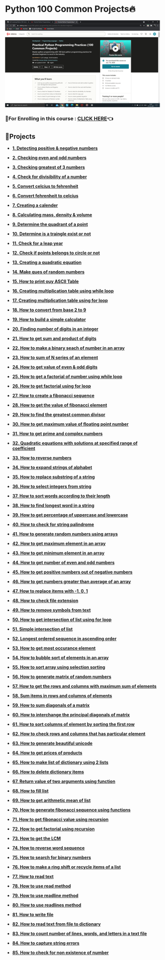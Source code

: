 # Python 100 Common Projects🔥

<img src="https://github.com/kishanrajput23/Self-Learning/blob/main/Python%20100%20Common%20Projects/100%20Common%20Projects.png" alt="">

### 🔸For Enrolling in this course : [CLICK HERE](https://www.udemy.com/course/100-python-programming-best-practices-for-absolute-beginner/)👈

## 📌Projects

- **[1. Detecting positive & negative numbers](https://github.com/kishanrajput23/Self-Learning/blob/main/Python%20100%20Common%20Projects/Projects/1.%20Detecting%20posituve%20%26%20negative%20numbers.py)**

- **[2. Checking even and odd numbers](https://github.com/kishanrajput23/Self-Learning/blob/main/Python%20100%20Common%20Projects/Projects/2.%20Checking%20even%20and%20odd%20numbers.py)**

- **[3. Checking greatest of 3 numbers](https://github.com/kishanrajput23/Self-Learning/blob/main/Python%20100%20Common%20Projects/Projects/3.%20Checking%20greatest%20of%203%20numbers.py)**

- **[4. Check for divisibility of a number](https://github.com/kishanrajput23/Self-Learning/blob/main/Python%20100%20Common%20Projects/Projects/4.%20Check%20for%20divisibility%20of%20a%20number.py)**

- **[5. Convert celcius to fehrenheit](https://github.com/kishanrajput23/Self-Learning/blob/main/Python%20100%20Common%20Projects/Projects/5.%20Convert%20celcius%20to%20fehrenheit.py)**

- **[6. Convert fehrenheit to celcius](https://github.com/kishanrajput23/Self-Learning/blob/main/Python%20100%20Common%20Projects/Projects/6.%20Convert%20fehrenheit%20to%20celcius.py)**

- **[7. Creating a calender](https://github.com/kishanrajput23/Self-Learning/blob/main/Python%20100%20Common%20Projects/Projects/7.%20Creating%20a%20calender.py)**

- **[8. Calculating mass, density & volume](https://github.com/kishanrajput23/Self-Learning/blob/main/Python%20100%20Common%20Projects/Projects/8.%20Calculating%20mass%2C%20density%20%26%20volume.py)**

- **[9. Determine the quadrant of a point](https://github.com/kishanrajput23/Self-Learning/blob/main/Python%20100%20Common%20Projects/Projects/9.%20Determine%20the%20quadrant%20of%20a%20point.py)**

- **[10. Determine is a traingle exist or not](https://github.com/kishanrajput23/Self-Learning/blob/main/Python%20100%20Common%20Projects/Projects/10.%20Determine%20is%20a%20traingle%20exist%20or%20not.py)**

- **[11. Check for a leap year](https://github.com/kishanrajput23/Self-Learning/blob/main/Python%20100%20Common%20Projects/Projects/11.%20Check%20for%20a%20leap%20year.py)**

- **[12. Check if points belongs to circle or not](https://github.com/kishanrajput23/Self-Learning/blob/main/Python%20100%20Common%20Projects/Projects/12.%20Check%20if%20points%20belongs%20to%20circle%20or%20not.py)**

- **[13. Creating a quadratic equation](https://github.com/kishanrajput23/Self-Learning/blob/main/Python%20100%20Common%20Projects/Projects/13.%20Creating%20a%20quadratic%20equation.py)**

- **[14. Make ques of random numbers](https://github.com/kishanrajput23/Self-Learning/blob/main/Python%20100%20Common%20Projects/Projects/14.%20Make%20ques%20of%20random%20numbers.py)**

- **[15. How to print ouy ASCII Table](https://github.com/kishanrajput23/Self-Learning/blob/main/Python%20100%20Common%20Projects/Projects/15.%20How%20to%20print%20ouy%20ASCII%20Table.py)**

- **[16. Creating multiplication table using while loop](https://github.com/kishanrajput23/Self-Learning/blob/main/Python%20100%20Common%20Projects/Projects/16.%20Creating%20multiplication%20table%20using%20while%20loop.py)**

- **[17. Creating multiplication table using for loop](https://github.com/kishanrajput23/Self-Learning/blob/main/Python%20100%20Common%20Projects/Projects/17.%20Creating%20multiplication%20table%20using%20for%20loop.py)**

- **[18. How to convert from base 2 to 9](https://github.com/kishanrajput23/Self-Learning/blob/main/Python%20100%20Common%20Projects/Projects/18.%20How%20to%20convert%20from%20base%202%20to%209.py)**

- **[19. How to build a simple calculator](https://github.com/kishanrajput23/Self-Learning/blob/main/Python%20100%20Common%20Projects/Projects/19.%20How%20to%20build%20a%20simple%20calculator.py)**

- **[20. Finding number of digits in an integer](https://github.com/kishanrajput23/Self-Learning/blob/main/Python%20100%20Common%20Projects/Projects/20.%20Finding%20number%20of%20digits%20in%20an%20integer.py)**

- **[21. How to get sum and product of digits](https://github.com/kishanrajput23/Self-Learning/blob/main/Python%20100%20Common%20Projects/Projects/21.%20How%20to%20get%20sum%20and%20product%20of%20digits.py)**

- **[22. How to make a binary seach of number in an array](https://github.com/kishanrajput23/Self-Learning/blob/main/Python%20100%20Common%20Projects/Projects/22.%20How%20to%20make%20a%20binary%20seach%20of%20number%20in%20an%20array.py)**

- **[23. How to sum of N series of an element](https://github.com/kishanrajput23/Self-Learning/blob/main/Python%20100%20Common%20Projects/Projects/23.%20How%20to%20sum%20of%20N%20series%20of%20an%20element.py)**

- **[24. How to get value of even & odd digits](https://github.com/kishanrajput23/Self-Learning/blob/main/Python%20100%20Common%20Projects/Projects/24.%20How%20to%20get%20value%20of%20even%20%26%20odd%20digits.py)**

- **[25. How to get a factorial of number using while loop](https://github.com/kishanrajput23/Self-Learning/blob/main/Python%20100%20Common%20Projects/Projects/25.%20How%20to%20get%20a%20factorial%20of%20number%20using%20while%20loop.py)**

- **[26. How to get factorial using for loop](https://github.com/kishanrajput23/Self-Learning/blob/main/Python%20100%20Common%20Projects/Projects/26.%20How%20to%20get%20factorial%20using%20for%20loop.py)**

- **[27. How to create a fibonacci sequence](https://github.com/kishanrajput23/Self-Learning/blob/main/Python%20100%20Common%20Projects/Projects/27.%20How%20to%20create%20a%20fibonacci%20sequence.py)**

- **[28. How to get the value of fibonacci element](https://github.com/kishanrajput23/Self-Learning/blob/main/Python%20100%20Common%20Projects/Projects/28.%20How%20to%20get%20the%20value%20of%20fibonacci%20element.py)**

- **[29. How to find the greatest common divisor](https://github.com/kishanrajput23/Self-Learning/blob/main/Python%20100%20Common%20Projects/Projects/29.%20How%20to%20find%20the%20greatest%20common%20divisor.py)**

- **[30. How to get maximum value of floating point number](https://github.com/kishanrajput23/Self-Learning/blob/main/Python%20100%20Common%20Projects/Projects/30.%20How%20to%20get%20maximum%20value%20of%20floating%20point%20number.py)**

- **[31. How to get prime and complex numbers](https://github.com/kishanrajput23/Self-Learning/blob/main/Python%20100%20Common%20Projects/Projects/31.%20How%20to%20get%20prime%20and%20complex%20numbers.py)**

- **[32. Quadratic equations with solutions at specified range of coefficient](https://github.com/kishanrajput23/Self-Learning/blob/main/Python%20100%20Common%20Projects/Projects/32.%20Quadratic%20equations%20with%20solutions%20at%20specified%20range%20of%20coefficient.py)**

- **[33. How to reverse numbers](https://github.com/kishanrajput23/Self-Learning/blob/main/Python%20100%20Common%20Projects/Projects/33.%20How%20to%20reverse%20numbers.py)**

- **[34. How to expand strings of alphabet](https://github.com/kishanrajput23/Self-Learning/blob/main/Python%20100%20Common%20Projects/Projects/34.%20How%20to%20expand%20strings%20of%20alphabet.py)**

- **[35. How to replace substring of a string](https://github.com/kishanrajput23/Self-Learning/blob/main/Python%20100%20Common%20Projects/Projects/35.%20How%20to%20replace%20substring%20of%20a%20string.py)**

- **[36. How to select integers from string](https://github.com/kishanrajput23/Self-Learning/blob/main/Python%20100%20Common%20Projects/Projects/36.%20How%20to%20select%20integers%20from%20string.py)**

- **[37. How to sort words according to their length](https://github.com/kishanrajput23/Self-Learning/blob/main/Python%20100%20Common%20Projects/Projects/37.%20How%20to%20sort%20words%20according%20to%20their%20length.py)**

- **[38. How to find longest word in a string](https://github.com/kishanrajput23/Self-Learning/blob/main/Python%20100%20Common%20Projects/Projects/38.%20How%20to%20find%20longest%20word%20in%20a%20string.py)**

- **[39. How to get percentage of uppercase and lowercase](https://github.com/kishanrajput23/Self-Learning/blob/main/Python%20100%20Common%20Projects/Projects/39.%20How%20to%20get%20percentage%20of%20uppercase%20and%20lowercase.py)**

- **[40. How to check for string palindrome](https://github.com/kishanrajput23/Self-Learning/blob/main/Python%20100%20Common%20Projects/Projects/40.%20How%20to%20check%20for%20string%20palindrome.py)**

- **[41. How to generate random numbers using arrays](https://github.com/kishanrajput23/Self-Learning/blob/main/Python%20100%20Common%20Projects/Projects/41.%20How%20to%20generate%20random%20numbers%20using%20arrays.py)**

- **[42. How to get maximum element in an array](https://github.com/kishanrajput23/Self-Learning/blob/main/Python%20100%20Common%20Projects/Projects/42.%20How%20to%20get%20maximum%20element%20in%20an%20array.py)**

- **[43. How to get minimum element in an array](https://github.com/kishanrajput23/Self-Learning/blob/main/Python%20100%20Common%20Projects/Projects/43.%20How%20to%20get%20minimum%20element%20in%20an%20array.py)**

- **[44. How to get number of even and odd numbers](https://github.com/kishanrajput23/Self-Learning/blob/main/Python%20100%20Common%20Projects/Projects/44.%20How%20to%20get%20number%20of%20even%20and%20odd%20numbers.py)**

- **[45. How to get positive numbers out of negative numbers](https://github.com/kishanrajput23/Self-Learning/blob/main/Python%20100%20Common%20Projects/Projects/45.%20How%20to%20get%20positive%20numbers%20out%20of%20negative%20numbers.py)**

- **[46. How to get numbers greater than average of an array](https://github.com/kishanrajput23/Self-Learning/blob/main/Python%20100%20Common%20Projects/Projects/46.%20How%20to%20get%20numbers%20greater%20than%20average%20of%20an%20array.py)**

- **[47. How to replace items with -1, 0, 1](https://github.com/kishanrajput23/Self-Learning/blob/main/Python%20100%20Common%20Projects/Projects/47.%20How%20to%20replace%20items%20with%20-1%2C%200%2C%201.py)**

- **[48. How to check file extension](https://github.com/kishanrajput23/Self-Learning/blob/main/Python%20100%20Common%20Projects/Projects/48.%20How%20to%20check%20file%20extension.py)**

- **[49. How to remove symbols from text](https://github.com/kishanrajput23/Self-Learning/blob/main/Python%20100%20Common%20Projects/Projects/49.%20How%20to%20remove%20symbols%20from%20text.py)**

- **[50. How to get intersection of list using for loop](https://github.com/kishanrajput23/Self-Learning/blob/main/Python%20100%20Common%20Projects/Projects/50.%20How%20to%20get%20intersection%20of%20list%20using%20for%20loop.py)**

- **[51. Simple intersection of list](https://github.com/kishanrajput23/Self-Learning/blob/main/Python%20100%20Common%20Projects/Projects/51.%20Simple%20intersection%20of%20list.py)**

- **[52. Longest ordered sequence in ascending order](https://github.com/kishanrajput23/Self-Learning/blob/main/Python%20100%20Common%20Projects/Projects/52.%20Longest%20ordered%20sequence%20in%20ascending%20order.py)**

- **[53. How to get most occurance element](https://github.com/kishanrajput23/Self-Learning/blob/main/Python%20100%20Common%20Projects/Projects/53.%20How%20to%20get%20most%20occurance%20element.py)**

- **[54. How to bubble sort of elements in an array](https://github.com/kishanrajput23/Self-Learning/blob/main/Python%20100%20Common%20Projects/Projects/54.%20How%20to%20bubble%20sort%20of%20elements%20in%20an%20array.py)**

- **[55. How to sort array using selection sorting](https://github.com/kishanrajput23/Self-Learning/blob/main/Python%20100%20Common%20Projects/Projects/55.%20How%20to%20sort%20array%20using%20selection%20sorting.py)**

- **[56. How to generate matrix of random numbers](https://github.com/kishanrajput23/Self-Learning/blob/main/Python%20100%20Common%20Projects/Projects/56.%20How%20to%20generate%20matrix%20of%20random%20numbers.py)**

- **[57. How to get the rows and columns with maximum sum of elements](https://github.com/kishanrajput23/Self-Learning/blob/main/Python%20100%20Common%20Projects/Projects/57.%20How%20to%20get%20the%20rows%20and%20columns%20with%20maximum%20sum%20of%20elements.py)**

- **[58. Sum items in rows and columns of elements](https://github.com/kishanrajput23/Self-Learning/blob/main/Python%20100%20Common%20Projects/Projects/58.%20Sum%20items%20in%20rows%20and%20columns%20of%20elements.py)**

- **[59. How to sum diagonals of a matrix](https://github.com/kishanrajput23/Self-Learning/blob/main/Python%20100%20Common%20Projects/Projects/59.%20How%20to%20sum%20diagonals%20of%20a%20matrix.py)**

- **[60. How to interchange the principal diagonals of matrix](https://github.com/kishanrajput23/Self-Learning/blob/main/Python%20100%20Common%20Projects/Projects/60.%20How%20to%20interchange%20the%20principal%20diagonals%20of%20matrix.py)**

- **[61. How to sort columns of element by sorting the first row](https://github.com/kishanrajput23/Self-Learning/blob/main/Python%20100%20Common%20Projects/Projects/61.%20How%20to%20sort%20columns%20of%20element%20by%20sorting%20the%20first%20row.py)**

- **[62. How to check rows and columns that has particular element](https://github.com/kishanrajput23/Self-Learning/blob/main/Python%20100%20Common%20Projects/Projects/62.%20How%20to%20check%20rows%20and%20columns%20that%20has%20particular%20elements.py)**

- **[63. How to generate beautiful unicode](https://github.com/kishanrajput23/Self-Learning/blob/main/Python%20100%20Common%20Projects/Projects/63.%20How%20to%20generate%20beautiful%20unicode.py)**

- **[64. How to get prices of products](https://github.com/kishanrajput23/Self-Learning/blob/main/Python%20100%20Common%20Projects/Projects/64.%20How%20to%20get%20prices%20of%20products.py)**

- **[65. How to make list of dictionary using 2 lists](https://github.com/kishanrajput23/Self-Learning/blob/main/Python%20100%20Common%20Projects/Projects/65.%20How%20to%20make%20list%20of%20dictionary%20using%202%20lists.py)**

- **[66. How to delete dictionary items](https://github.com/kishanrajput23/Self-Learning/blob/main/Python%20100%20Common%20Projects/Projects/66.%20How%20to%20delete%20dictionary%20items.py)**

- **[67. Return value of two arguments using function](https://github.com/kishanrajput23/Self-Learning/blob/main/Python%20100%20Common%20Projects/Projects/67.%20Return%20value%20of%20two%20arguments%20using%20function.py)**

- **[68. How to fill list](https://github.com/kishanrajput23/Self-Learning/blob/main/Python%20100%20Common%20Projects/Projects/68.%20How%20to%20fill%20list.py)**

- **[69. How to get arithmetic mean of list](https://github.com/kishanrajput23/Self-Learning/blob/main/Python%20100%20Common%20Projects/Projects/69.%20How%20to%20get%20arithmetic%20mean%20of%20list.py)**

- **[70. How to generate fibonacci sequence using functions](https://github.com/kishanrajput23/Self-Learning/blob/main/Python%20100%20Common%20Projects/Projects/70.%20How%20to%20generate%20fibonacci%20sequence%20using%20functions.py)**

- **[71. How to get fibonacci value using recursion](https://github.com/kishanrajput23/Self-Learning/blob/main/Python%20100%20Common%20Projects/Projects/71.%20How%20to%20get%20fibonacci%20value%20using%20recursion.py)**

- **[72. How to get factorial using recursion](https://github.com/kishanrajput23/Self-Learning/blob/main/Python%20100%20Common%20Projects/Projects/72.%20How%20to%20get%20factorial%20using%20recursion.py)**

- **[73. How to get the LCM](https://github.com/kishanrajput23/Self-Learning/blob/main/Python%20100%20Common%20Projects/Projects/73.%20How%20to%20get%20the%20LCM.py)**

- **[74. How to reverse word sequence](https://github.com/kishanrajput23/Self-Learning/blob/main/Python%20100%20Common%20Projects/Projects/74.%20How%20to%20reverse%20word%20sequence.py)**

- **[75. How to search for binary numbers](https://github.com/kishanrajput23/Self-Learning/blob/main/Python%20100%20Common%20Projects/Projects/75.%20How%20to%20search%20for%20binary%20numbers.py)**

- **[76. How to make a ring shift or recycle items of a list](https://github.com/kishanrajput23/Self-Learning/blob/main/Python%20100%20Common%20Projects/Projects/76.%20How%20to%20make%20a%20ring%20shift%20or%20recycle%20items%20of%20a%20list.py)**

- **[77. How to read text](https://github.com/kishanrajput23/Self-Learning/blob/main/Python%20100%20Common%20Projects/Projects/77.%20How%20to%20read%20text.py)**

- **[78. How to use read method](https://github.com/kishanrajput23/Self-Learning/blob/main/Python%20100%20Common%20Projects/Projects/78.%20How%20to%20use%20read%20method.py)**

- **[79. How to use readline method](https://github.com/kishanrajput23/Self-Learning/blob/main/Python%20100%20Common%20Projects/Projects/79.%20How%20to%20use%20readline%20method.py)**

- **[80. How to use readlines method](https://github.com/kishanrajput23/Self-Learning/blob/main/Python%20100%20Common%20Projects/Projects/80.%20How%20to%20use%20readlines%20method.py)**

- **[81. How to write file](https://github.com/kishanrajput23/Self-Learning/blob/main/Python%20100%20Common%20Projects/Projects/81.%20How%20to%20write%20file.py)**

- **[82. How to read text from file to dictionary](https://github.com/kishanrajput23/Self-Learning/blob/main/Python%20100%20Common%20Projects/Projects/82.%20How%20to%20read%20text%20from%20file%20to%20dictionary.py)**

- **[83. How to count number of lines, words, and letters in a text file](https://github.com/kishanrajput23/Self-Learning/blob/main/Python%20100%20Common%20Projects/Projects/83.%20How%20to%20count%20number%20of%20lines%2C%20words%2C%20and%20letters%20in%20a%20text%20file.py)**

- **[84. How to capture string errors](https://github.com/kishanrajput23/Self-Learning/blob/main/Python%20100%20Common%20Projects/Projects/84.%20How%20to%20capture%20string%20errors.py)**

- **[85. How to check for non existence of number](https://github.com/kishanrajput23/Self-Learning/blob/main/Python%20100%20Common%20Projects/Projects/85.%20How%20to%20check%20for%20non%20existence%20of%20number.py)**
